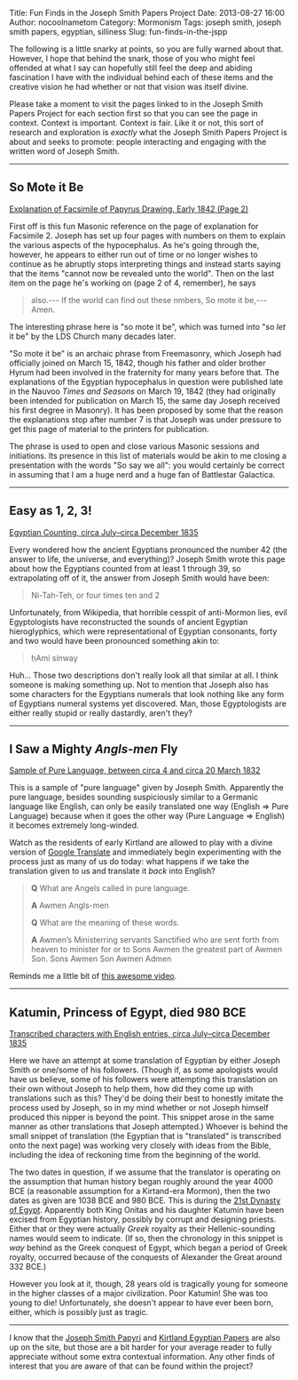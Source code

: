 Title: Fun Finds in the Joseph Smith Papers Project
Date: 2013-08-27 16:00
Author: nocoolnametom
Category: Mormonism
Tags: joseph smith, joseph smith papers, egyptian, silliness
Slug: fun-finds-in-the-jspp

The following is a little snarky at points, so you are fully warned about that.  However, I hope that behind the snark, those of you who might feel offended at what I say can hopefully still feel the deep and abiding fascination I have with the individual behind each of these items and the creative vision he had whether or not that vision was itself divine.

Please take a moment to visit the pages linked to in the Joseph Smith Papers Project for each section first so that you can see the page in context.  Context is important.  Context is fair.  Like it or not, this sort of research and exploration is *exactly* what the Joseph Smith Papers Project is about and seeks to promote: people interacting and engaging with the written word of Joseph Smith.

----------------------------------------------

## So Mote it Be

[Explanation of Facsimile of Papyrus Drawing, Early 1842 (Page 2)](http://josephsmithpapers.org/paperSummary/explanation-of-facsimile-of-papyrus-drawing-early-1842?p=2)

First off is this fun Masonic reference on the page of explanation for Facsimile 2.  Joseph has set up four pages with numbers on them to explain the various aspects of the hypocephalus.  As he's going through the, however, he appears to either run out of time or no longer wishes to continue as he abruptly stops interpreting things and instead starts saying that the items "cannot now be revealed unto the world".  Then on the last item on the page he's working on (page 2 of 4, remember), he says

 > also.--- If the world can find out these nmbers,  So mote it be,--- Amen.

The interesting phrase here is "so mote it be", which was turned into "so *let* it be" by the LDS Church many decades later.

"So mote it be" is an archaic phrase from Freemasonry, which Joseph had officially joined on March 15, 1842, though his father and older brother Hyrum had been involved in the fraternity for many years before that.  The explanations of the Egyptian hypocephalus in question were published late in the Nauvoo *Times and Seasons* on March 19, 1842 (they had originally been intended for publication on March 15, the same day Joseph received his first degree in Masonry).  It has been proposed by some that the reason the explanations stop after number 7 is that Joseph was under pressure to get this page of material to the printers for publication.

The phrase is used to open and close various Masonic sessions and initiations.  Its presence in this list of materials would be akin to me closing a presentation with the words "So say we all": you would certainly be correct in assuming that I am a huge nerd and a huge fan of Battlestar Galactica.

----------------------------------------------

## Easy as 1, 2, 3!

[Egyptian Counting, circa July–circa December 1835](http://josephsmithpapers.org/paperSummary/egyptian-counting-circa-july-circa-december-1835)

Every wondered how the ancient Egyptians pronounced the number 42 (the answer to life, the universe, and everything)?  Joseph Smith wrote this page about how the Egyptians counted from at least 1 through 39, so extrapolating off of it, the answer from Joseph Smith would have been:

> Ni-Tah-Teh, or four times ten and 2

Unfortunately, from Wikipedia, that horrible cesspit of anti-Mormon lies, evil Egyptologists have reconstructed the sounds of ancient Egyptian hieroglyphics, which were representational of Egyptian consonants, forty and two would have been pronounced something akin to:

> ḥAmí sínway

Huh…  Those two descriptions don't really look all that similar at all.  I think someone is making something up.  Not to mention that Joseph also has some characters for the Egyptians numerals that look nothing like any form of Egyptians numeral systems yet discovered.  Man, those Egyptologists are either really stupid or really dastardly, aren't they?

----------------------------------------------

## I Saw a Mighty *Angls-men* Fly


[Sample of Pure Language, between circa 4 and circa 20 March 1832](http://josephsmithpapers.org/paperSummary/sample-of-pure-language-between-circa-4-and-circa-20-march-1832)

This is a sample of "pure language" given by Joseph Smith.  Apparently the pure language, besides sounding suspiciously similar to a Germanic language like English, can only be easily translated one way (English => Pure Language) because when it goes the other way (Pure Language => English) it becomes extremely long-winded.

Watch as the residents of early Kirtland are allowed to play with a divine version of [Google Translate](http://translate.google.com/) and immediately begin experimenting with the process just as many of us do today: what happens if we take the translation given to us and translate it *back* into English?

> **Q** What are Angels called in pure language.
>
> **A** Awmen Angls-men
>
> **Q** What are the meaning of these words.
>
> **A** Awmen’s Ministerring servants Sanctified who are sent forth from heaven to minister for or to Sons  Awmen the greatest part of Awmen Son. Sons  Awmen Son Awmen Admen

Reminds me a little bit of [this awesome video](https://www.youtube.com/watch?v=LMkJuDVJdTw).

----------------------------------------------

## Katumin, Princess of Egypt, died 980 BCE

[Transcribed characters with English entries, circa July–circa December 1835](http://josephsmithpapers.org/paperSummary/transcribed-characters-with-english-entries-circa-july-circa-december-1835?p=5)

Here we have an attempt at some translation of Egyptian by either Joseph Smith or one/some of his followers.  (Though if, as some apologists would have us believe, some of his followers were attempting this translation on their own without Joseph to help them, how did they come up with translations such as this?  They'd be doing their best to honestly imitate the process used by Joseph, so in my mind whether or not Joseph himself produced this nipper is beyond the point.  This snippet arose in the same manner as other translations that Joseph attempted.)  Whoever is behind the small snippet of translation (the Egyptian that is "translated" is transcribed onto the next page) was working very closely with ideas from the Bible, including the idea of reckoning time from the beginning of the world.

The two dates in question, if we assume that the translator is operating on the assumption that human history began roughly around the year 4000 BCE (a reasonable assumption for a Kirtand-era Mormon), then the two dates as given are 1038 BCE and 980 BCE.  This is during the [21st Dynasty of Egypt](https://en.wikipedia.org/wiki/Twenty-first_dynasty_of_Egypt).  Apparently both King Onitas and his daughter Katumin have been excised from Egyptian history, possibly by corrupt and designing priests.  Either that or they were actually *Greek* royalty as their Hellenic-sounding names would seem to indicate. (If so, then the chronology in this snippet is *way* behind as the Greek conquest of Egypt, which began a period of Greek royalty, occurred because of the conquests of Alexander the Great around 332 BCE.)

However you look at it, though, 28 years old is tragically young for someone in the higher classes of a major civilization.  Poor Katumin!  She was too young to die!  Unfortunately, she doesn't appear to have ever been born, either, which is possibly just as tragic.

----------------------------------------------

I know that the [Joseph Smith Papyri](http://josephsmithpapers.org/paperSummary/egyptian-papyri) and [Kirtland Egyptian Papers](http://josephsmithpapers.org/paperSummary/grammar-and-alphabet-of-the-egyptian-language-circa-july-circa-december-1835) are also up on the site, but those are a bit harder for your average reader to fully appreciate without some extra contextual information.  Any other finds of interest that you are aware of that can be found within the project?